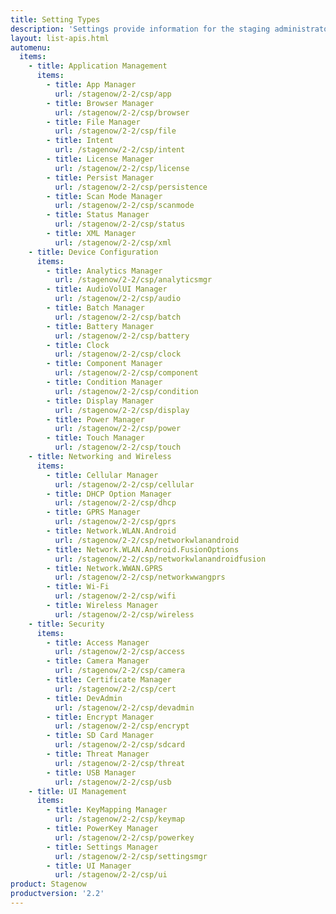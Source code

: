 ```yaml
---
title: Setting Types
description: 'Settings provide information for the staging administrator about how to configure and manage settings for use when creating profiles. Each Setting Type lists the parameters and functions available for configuring that particular group of settings.'
layout: list-apis.html
automenu:
  items:
    - title: Application Management
      items:
        - title: App Manager
          url: /stagenow/2-2/csp/app
        - title: Browser Manager
          url: /stagenow/2-2/csp/browser
        - title: File Manager
          url: /stagenow/2-2/csp/file
        - title: Intent
          url: /stagenow/2-2/csp/intent
        - title: License Manager
          url: /stagenow/2-2/csp/license
        - title: Persist Manager
          url: /stagenow/2-2/csp/persistence
        - title: Scan Mode Manager
          url: /stagenow/2-2/csp/scanmode
        - title: Status Manager
          url: /stagenow/2-2/csp/status
        - title: XML Manager
          url: /stagenow/2-2/csp/xml
    - title: Device Configuration
      items:
        - title: Analytics Manager
          url: /stagenow/2-2/csp/analyticsmgr
        - title: AudioVolUI Manager
          url: /stagenow/2-2/csp/audio
        - title: Batch Manager
          url: /stagenow/2-2/csp/batch
        - title: Battery Manager
          url: /stagenow/2-2/csp/battery
        - title: Clock
          url: /stagenow/2-2/csp/clock
        - title: Component Manager
          url: /stagenow/2-2/csp/component
        - title: Condition Manager
          url: /stagenow/2-2/csp/condition
        - title: Display Manager
          url: /stagenow/2-2/csp/display
        - title: Power Manager
          url: /stagenow/2-2/csp/power
        - title: Touch Manager
          url: /stagenow/2-2/csp/touch
    - title: Networking and Wireless
      items:
        - title: Cellular Manager
          url: /stagenow/2-2/csp/cellular
        - title: DHCP Option Manager
          url: /stagenow/2-2/csp/dhcp
        - title: GPRS Manager
          url: /stagenow/2-2/csp/gprs
        - title: Network.WLAN.Android
          url: /stagenow/2-2/csp/networkwlanandroid
        - title: Network.WLAN.Android.FusionOptions
          url: /stagenow/2-2/csp/networkwlanandroidfusion
        - title: Network.WWAN.GPRS
          url: /stagenow/2-2/csp/networkwwangprs
        - title: Wi-Fi
          url: /stagenow/2-2/csp/wifi
        - title: Wireless Manager
          url: /stagenow/2-2/csp/wireless
    - title: Security
      items:
        - title: Access Manager
          url: /stagenow/2-2/csp/access
        - title: Camera Manager
          url: /stagenow/2-2/csp/camera
        - title: Certificate Manager
          url: /stagenow/2-2/csp/cert
        - title: DevAdmin
          url: /stagenow/2-2/csp/devadmin
        - title: Encrypt Manager
          url: /stagenow/2-2/csp/encrypt
        - title: SD Card Manager
          url: /stagenow/2-2/csp/sdcard
        - title: Threat Manager
          url: /stagenow/2-2/csp/threat
        - title: USB Manager
          url: /stagenow/2-2/csp/usb
    - title: UI Management
      items:
        - title: KeyMapping Manager
          url: /stagenow/2-2/csp/keymap
        - title: PowerKey Manager
          url: /stagenow/2-2/csp/powerkey
        - title: Settings Manager
          url: /stagenow/2-2/csp/settingsmgr
        - title: UI Manager
          url: /stagenow/2-2/csp/ui
product: Stagenow
productversion: '2.2'
---
```

